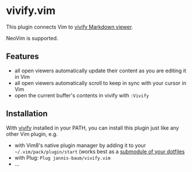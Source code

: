 # vivify.vim

This plugin connects Vim to [vivify Markdown
viewer](https://github.com/jannis-baum/vivify).

NeoVim is supported.

## Features

- all open viewers automatically update their content as you are editing it in Vim
- all open viewers automatically scroll to keep in sync with your cursor in Vim
- open the current buffer's contents in vivify with `:Vivify`

## Installation

With [vivify](https://github.com/jannis-baum/vivify) installed in your PATH, you
can install this plugin just like any other Vim plugin, e.g.

- with Vim8's native plugin manager by adding it to your
  `~/.vim/pack/plugin/start` (works best as a [submodule of your
  dotfiles](https://github.com/jannis-baum/dotfiles)
- with Plug: `Plug jannis-baum/vivify.vim`
- ...
